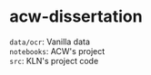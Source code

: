 # acw-dissertation #

`data/ocr`: Vanilla data  
`notebooks`: ACW's project   
`src`: KLN's project code  

